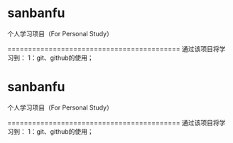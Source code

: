 # sanbanfu
个人学习项目（For Personal Study）

==========================================
通过该项目将学习到：
1：git、github的使用；

# sanbanfu
个人学习项目（For Personal Study）

==========================================
通过该项目将学习到：
1：git、github的使用；

